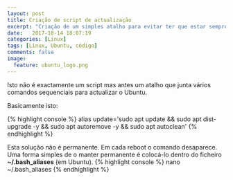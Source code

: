 ```yaml
---
layout: post
title: Criação de script de actualização
excerpt: "Criação de um simples atalho para evitar ter que estar sempre a digitar os comandos de actualização em Ubuntu"
date:   2017-10-14 18:07:19
categories: [Linux]
tags: [Linux, Ubuntu, código]
comments: false
image:
  feature: ubuntu_logo.png
---
```

Isto não é exactamente um script mas antes um atalho que junta vários comandos sequenciais para actualizar o Ubuntu.

Basicamente isto:

{% highlight console %}
alias update='sudo apt update && sudo apt dist-upgrade -y && sudo apt autoremove -y && sudo apt autoclean'
{% endhighlight %}

Esta solução não é permanente. Em cada reboot o comando desaparece.
Uma forma simples de o manter permanente é colocá-lo dentro do ficheiro **~/.bash_aliases** (em Ubuntu).
{% highlight console %}
nano ~/.bash_aliases
{% endhighlight %}

